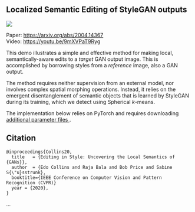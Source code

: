
## Localized Semantic Editing of StyleGAN outputs

![ ](https://github.com/IVRL/GANLocalEditing/blob/master/teaser.gif)

Paper: https://arxiv.org/abs/2004.14367<br>
Video: https://youtu.be/9mXVPaT9Ryg<br>

This demo illustrates a simple and effective method for making local, semantically-aware edits to a *target* GAN output image. This is accomplished by borrowing styles from a *reference* image, also a GAN output.

The method requires neither supervision from an external model, nor involves complex spatial morphing operations. Instead, it relies on the emergent disentanglement of semantic objects that is learned by StyleGAN during its training, which we detect using Spherical *k*-means.

The implementation below relies on PyTorch and requires downloading [additional parameter files ](https://drive.google.com/open?id=1GYzEzOCaI8FUS6JHdt6g9UfNTmpO08Tt).
 

## Citation

```
@inproceedings{Collins20,
  title   = {Editing in Style: Uncovering the Local Semantics of {GANs}},
  author  = {Edo Collins and Raja Bala and Bob Price and Sabine S{\"u}sstrunk},
  booktitle={IEEE Conference on Computer Vision and Pattern Recognition (CVPR)}
  year = {2020},
}
```
...
